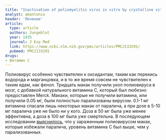```yaml
---
title: "Inactivation of poliomyelitis virus in vitro by crystalline vitamin C (ascorbic asid)"
analyst: amantonio
header: 'Лечение'
article:
  type: article
  authors: Jungeblut
  year: 1935
  journal: J Exp Med
  link: https://www.ncbi.nlm.nih.gov/pmc/articles/PMC2133291/
  pubmed: PMC2133291
drugs:
- Витамин C
---
```


Полиовирус особенно чувствителен к оксидантам, таким как перекись водорода и марганцовка, и в то же время совсем не чувствителен к таким ядам, как фенол.
Тридцать макак получили укол полиовируса в мозг, с добавкой натурального витамина С, который был любезно предоставлен Merck. Макаки, которые не получили витамина, или получили 0.05 мг, были полностью парализованы вирусом. 0.1-1 мг витамина спасали лишь некоторых макак от паралича, а при дозе в 5-10 мг паралича уже не было ни у кого. Доза в 50 мг была уже менее эффективна, а доза в 100 мг была уже смертельна.
В последующем исследовании [выяснилось](https://www.ncbi.nlm.nih.gov/pmc/articles/PMC2133579/), что у зараженным полиовирусом макак, которые избежали паралича, уровень витамина С был выше, чем у парализованных.
